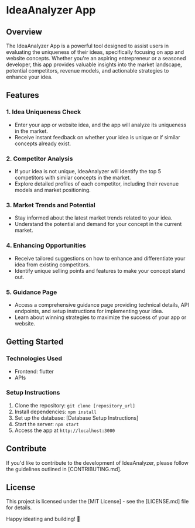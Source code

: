 # IdeaAnalyzer App

## Overview

The IdeaAnalyzer App is a powerful tool designed to assist users in evaluating the uniqueness of their ideas, specifically focusing on app and website concepts. Whether you're an aspiring entrepreneur or a seasoned developer, this app provides valuable insights into the market landscape, potential competitors, revenue models, and actionable strategies to enhance your idea.

## Features

### 1. Idea Uniqueness Check

- Enter your app or website idea, and the app will analyze its uniqueness in the market.
- Receive instant feedback on whether your idea is unique or if similar concepts already exist.

### 2. Competitor Analysis

- If your idea is not unique, IdeaAnalyzer will identify the top 5 competitors with similar concepts in the market.
- Explore detailed profiles of each competitor, including their revenue models and market positioning.

### 3. Market Trends and Potential

- Stay informed about the latest market trends related to your idea.
- Understand the potential and demand for your concept in the current market.

### 4. Enhancing Opportunities

- Receive tailored suggestions on how to enhance and differentiate your idea from existing competitors.
- Identify unique selling points and features to make your concept stand out.

### 5. Guidance Page

- Access a comprehensive guidance page providing technical details, API endpoints, and setup instructions for implementing your idea.
- Learn about winning strategies to maximize the success of your app or website.

## Getting Started

### Technologies Used

- Frontend: flutter
- APIs

### Setup Instructions

1. Clone the repository: `git clone [repository_url]`
2. Install dependencies: `npm install`
3. Set up the database: [Database Setup Instructions]
4. Start the server: `npm start`
5. Access the app at `http://localhost:3000`

## Contribute

If you'd like to contribute to the development of IdeaAnalyzer, please follow the guidelines outlined in [CONTRIBUTING.md].

## License

This project is licensed under the [MIT License] - see the [LICENSE.md] file for details.

Happy ideating and building! 🚀
